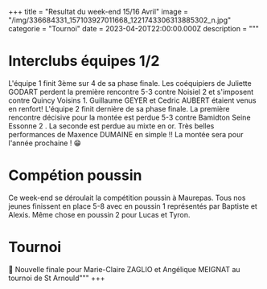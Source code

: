 +++
title = "Resultat du week-end 15/16 Avril"
image = "/img/336684331_157103927011668_1221743306313885302_n.jpg"
categorie = "Tournoi"
date = 2023-04-20T22:00:00.000Z
description = """
# Interclubs équipes 1/2

L'équipe 1 finit 3ème sur 4 de sa phase finale. Les coéquipiers de Juliette GODART perdent la première rencontre 5-3 contre Noisiel 2 et s'imposent contre Quincy Voisins 1.
Guillaume GEYER et Cedric AUBERT étaient venus en renfort!
L'équipe 2 finit dernière de sa phase finale. La première rencontre décisive pour la montée est perdue 5-3 contre Bamidton Seine Essonne 2 . La seconde est perdue au mixte en or.
Très belles performances de Maxence DUMAINE en simple !!
La montée sera pour l'année prochaine ! 😁

# Compétion poussin
Ce week-end se déroulait la compétition poussin à Maurepas.
Tous nos jeunes finissent en place 5-8 avec en poussin 1 représentés par Baptiste et Alexis.
Même chose en poussin 2 pour Lucas et Tyron.

# Tournoi
🥈 Nouvelle finale pour Marie-Claire ZAGLIO et Angélique MEIGNAT au tournoi de St Arnould"""
+++

